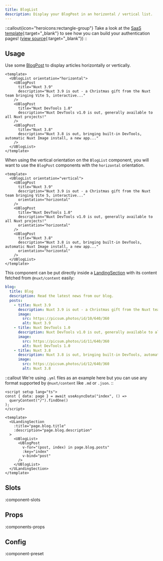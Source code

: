 ```yaml
---
title: BlogList
description: Display your BlogPost in an horizontal / vertical list.
---
```


::callout{icon="heroicons:rectangle-group"}
Take a look at the [SaaS template](https://sse-saas.netlify.app/login){:target="\_blank"} to see how you can build your authentication pages! ([view source](https://github.com/sseuniverse/SSE-SaaS/blob/master/app/pages/login.vue){:target="\_blank"})
::

## Usage

Use some [BlogPost](/ui/components/blog-post) to display articles horizontally or vertically.

```vue [example.vue]
<template>
  <UBlogList orientation="horizontal">
    <UBlogPost
      title="Nuxt 3.9"
      description="Nuxt 3.9 is out - a Christmas gift from the Nuxt team bringing Vite 5, interactive..."
    />
    <UBlogPost
      title="Nuxt DevTools 1.0"
      description="Nuxt DevTools v1.0 is out, generally available to all Nuxt projects!"
    />
    <UBlogPost
      title="Nuxt 3.8"
      description="Nuxt 3.8 is out, bringing built-in DevTools, automatic Nuxt Image install, a new app..."
    />
  </UBlogList>
</template>
```

When using the vertical orientation on the `BlogList` component, you will want to use the `BlogPost` components with the `horizontal` orientation.

```vue [example.vue]
<template>
  <UBlogList orientation="vertical">
    <UBlogPost
      title="Nuxt 3.9"
      description="Nuxt 3.9 is out - a Christmas gift from the Nuxt team bringing Vite 5, interactive..."
      orientation="horizontal"
    />
    <UBlogPost
      title="Nuxt DevTools 1.0"
      description="Nuxt DevTools v1.0 is out, generally available to all Nuxt projects!"
      orientation="horizontal"
    />
    <UBlogPost
      title="Nuxt 3.8"
      description="Nuxt 3.8 is out, bringing built-in DevTools, automatic Nuxt Image install, a new app..."
      orientation="horizontal"
    />
  </UBlogList>
</template>
```

This component can be put directly inside a [LandingSection](/ui/components/landing-section) with its content fetched from `@nuxt/content` easily:

```yml [content/index.yml]
blog:
  title: Blog
  description: Read the latest news from our blog.
  posts:
    - title: Nuxt 3.9
      description: Nuxt 3.9 is out - a Christmas gift from the Nuxt team bringing Vite 5, interactive...
      image:
        src: https://picsum.photos/id/10/640/360
        alt: Nuxt 3.9
    - title: Nuxt DevTools 1.0
      description: Nuxt DevTools v1.0 is out, generally available to all Nuxt projects!
      image:
        src: https://picsum.photos/id/11/640/360
        alt: Nuxt DevTools 1.0
    - title: Nuxt 3.8
      description: Nuxt 3.8 is out, bringing built-in DevTools, automatic Nuxt Image install, a new app...
      image:
        src: https://picsum.photos/id/12/640/360
        alt: Nuxt 3.8
```

::callout
We're using `.yml` files as an example here but you can use any format supported by `@nuxt/content` like `.md` or `.json`.
::

```vue [pages/index.vue]
<script setup lang="ts">
const { data: page } = await useAsyncData("index", () =>
  queryContent("/").findOne()
);
</script>

<template>
  <ULandingSection
    :title="page.blog.title"
    :description="page.blog.description"
  >
    <UBlogList>
      <UBlogPost
        v-for="(post, index) in page.blog.posts"
        :key="index"
        v-bind="post"
      />
    </UBlogList>
  </ULandingSection>
</template>
```

## Slots

:component-slots

## Props

:components-props

## Config

:component-preset
